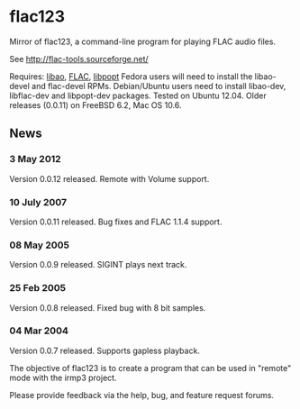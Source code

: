 # flac123
Mirror of flac123, a command-line program for playing FLAC audio files.

See http://flac-tools.sourceforge.net/

Requires: [libao](https://www.xiph.org/ao/), [FLAC](https://xiph.org/flac/), [libpopt](http://freshmeat.sourceforge.net/projects/popt)
Fedora users will need to install the libao-devel and flac-devel RPMs.
Debian/Ubuntu users need to install libao-dev, libflac-dev and libpopt-dev packages.
Tested on Ubuntu 12.04.
Older releases (0.0.11) on FreeBSD 6.2, Mac OS 10.6.

## News

### 3 May 2012
  Version 0.0.12 released. Remote with Volume support.
  
### 10 July 2007
  Version 0.0.11 released. Bug fixes and FLAC 1.1.4 support.
  
### 08 May 2005
  Version 0.0.9 released. SIGINT plays next track.
  
### 25 Feb 2005
  Version 0.0.8 released. Fixed bug with 8 bit samples.
  
### 04 Mar 2004
  Version 0.0.7 released. Supports gapless playback.
  
The objective of flac123 is to create a program that can be used in "remote" mode with the irmp3 project.

Please provide feedback via the help, bug, and feature request forums.

